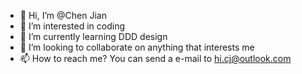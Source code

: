 - 👋 Hi, I’m @Chen Jian
- 👀 I’m interested in coding
- 🌱 I’m currently learning DDD design
- 💞️ I’m looking to collaborate on anything that interests me
- 📫 How to reach me? You can send a e-mail to hi.cj@outlook.com

<!---
hicjcn/hicjcn is a ✨ special ✨ repository because its `README.md` (this file) appears on your GitHub profile.
You can click the Preview link to take a look at your changes.
--->
